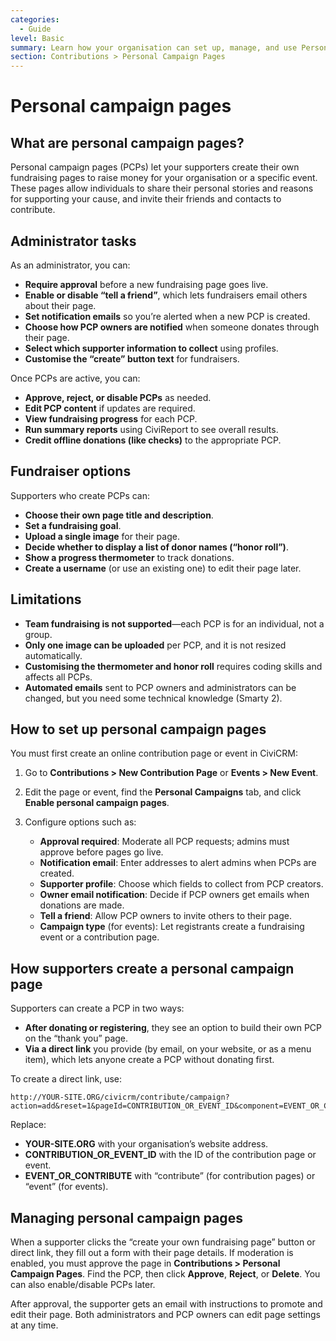 ```yaml
---
categories:
  - Guide
level: Basic
summary: Learn how your organisation can set up, manage, and use Personal Campaign Pages in CiviCRM so supporters can fundraise on your behalf.
section: Contributions > Personal Campaign Pages
---
```


# Personal campaign pages

## What are personal campaign pages?

Personal campaign pages (PCPs) let your supporters create their own fundraising pages to raise money for your organisation or a specific event. These pages allow individuals to share their personal stories and reasons for supporting your cause, and invite their friends and contacts to contribute.

## Administrator tasks

As an administrator, you can:

- **Require approval** before a new fundraising page goes live.
- **Enable or disable “tell a friend”**, which lets fundraisers email others about their page.
- **Set notification emails** so you’re alerted when a new PCP is created.
- **Choose how PCP owners are notified** when someone donates through their page.
- **Select which supporter information to collect** using profiles.
- **Customise the “create” button text** for fundraisers.

Once PCPs are active, you can:

- **Approve, reject, or disable PCPs** as needed.
- **Edit PCP content** if updates are required.
- **View fundraising progress** for each PCP.
- **Run summary reports** using CiviReport to see overall results.
- **Credit offline donations (like checks)** to the appropriate PCP.

## Fundraiser options

Supporters who create PCPs can:

- **Choose their own page title and description**.
- **Set a fundraising goal**.
- **Upload a single image** for their page.
- **Decide whether to display a list of donor names (“honor roll”)**.
- **Show a progress thermometer** to track donations.
- **Create a username** (or use an existing one) to edit their page later.

## Limitations

- **Team fundraising is not supported**—each PCP is for an individual, not a group.
- **Only one image can be uploaded** per PCP, and it is not resized automatically.
- **Customising the thermometer and honor roll** requires coding skills and affects all PCPs.
- **Automated emails** sent to PCP owners and administrators can be changed, but you need some technical knowledge (Smarty 2).

## How to set up personal campaign pages

You must first create an online contribution page or event in CiviCRM:

1. Go to **Contributions > New Contribution Page** or **Events > New Event**.

2. Edit the page or event, find the **Personal Campaigns** tab, and click **Enable personal campaign pages**.

3. Configure options such as:
   - **Approval required**: Moderate all PCP requests; admins must approve before pages go live.
   - **Notification email**: Enter addresses to alert admins when PCPs are created.
   - **Supporter profile**: Choose which fields to collect from PCP creators.
   - **Owner email notification**: Decide if PCP owners get emails when donations are made.
   - **Tell a friend**: Allow PCP owners to invite others to their page.
   - **Campaign type** (for events): Let registrants create a fundraising event or a contribution page.

## How supporters create a personal campaign page

Supporters can create a PCP in two ways:

- **After donating or registering**, they see an option to build their own PCP on the “thank you” page.
- **Via a direct link** you provide (by email, on your website, or as a menu item), which lets anyone create a PCP without donating first.

To create a direct link, use:

```
http://YOUR-SITE.ORG/civicrm/contribute/campaign?action=add&reset=1&pageId=CONTRIBUTION_OR_EVENT_ID&component=EVENT_OR_CONTRIBUTE
```

Replace:
- **YOUR-SITE.ORG** with your organisation’s website address.
- **CONTRIBUTION_OR_EVENT_ID** with the ID of the contribution page or event.
- **EVENT_OR_CONTRIBUTE** with “contribute” (for contribution pages) or “event” (for events).

## Managing personal campaign pages

When a supporter clicks the “create your own fundraising page” button or direct link, they fill out a form with their page details. If moderation is enabled, you must approve the page in **Contributions > Personal Campaign Pages**. Find the PCP, then click **Approve**, **Reject**, or **Delete**. You can also enable/disable PCPs later.

After approval, the supporter gets an email with instructions to promote and edit their page. Both administrators and PCP owners can edit page settings at any time.

<!--
Source: https://docs.civicrm.org/some/page/
 -->

<!--
This content is best classified as a Guide: it provides step
-by-step instructions and options for setting up and managing Personal Campaign Pages, focusing on “how” rather than “why” or technical reference details. Some reference-like details (limitations, options) are included, but the primary user need is practical guidance for non-experts. For improved clarity, the limitations and administrator/fundraiser features could be split into separate Reference pages, but for basic users, keeping them together is appropriate. -->

